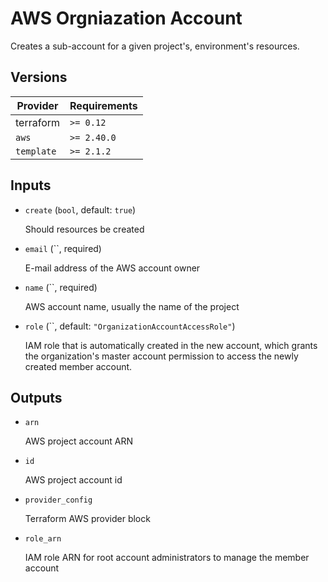 # AWS Orgniazation Account

Creates a sub-account for a given project's, environment's resources.

<!-- BEGIN_TF_DOCS -->

## Versions

| Provider   | Requirements |
| ---------- | ------------ |
| terraform  | `>= 0.12`    |
| `aws`      | `>= 2.40.0`  |
| `template` | `>= 2.1.2`   |

## Inputs

- `create` (`bool`, default: `true`)

  Should resources be created

- `email` (``, required)

  E-mail address of the AWS account owner

- `name` (``, required)

  AWS account name, usually the name of the project

- `role` (``, default: `"OrganizationAccountAccessRole"`)

  IAM role that is automatically created in the new account, which grants the organization's master account permission to access the newly created member account.

## Outputs

- `arn`

  AWS project account ARN

- `id`

  AWS project account id

- `provider_config`

  Terraform AWS provider block

- `role_arn`

  IAM role ARN for root account administrators to manage the member account
